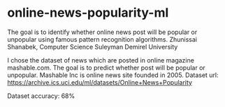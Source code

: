 # online-news-popularity-ml

The goal is to identify whether online news post will be popular or unpopular using famous pattern recognition algorithms.
Zhunissai Shanabek, Computer Science
Suleyman Demirel University


I chose the dataset of news which are posted in online magazine mashable.com.  The goal is to predict whether post will be popular or unpopular.
Mashable Inc is online news site founded in 2005. 
Dataset url: https://archive.ics.uci.edu/ml/datasets/Online+News+Popularity

Dataset accuracy: 68%
